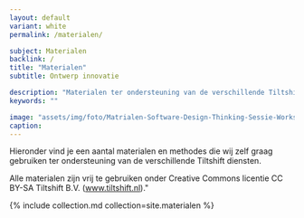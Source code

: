 ```yaml
---
layout: default
variant: white
permalink: /materialen/

subject: Materialen
backlink: /
title: "Materialen"
subtitle: Ontwerp innovatie

description: "Materialen ter ondersteuning van de verschillende Tiltshift diensten zijn vrij te gebruiken onder Creative Commons licentie CC BY-SA Tiltshift B.V."
keywords: ""

image: "assets/img/foto/Matrialen-Software-Design-Thinking-Sessie-Workshop.jpg"
caption: 
---
```

Hieronder vind je een aantal materialen en methodes die wij zelf graag gebruiken ter ondersteuning van de verschillende Tiltshift diensten.

Alle materialen zijn vrij te gebruiken onder Creative Commons licentie CC BY-SA Tiltshift B.V. (www.tiltshift.nl)."

{% include collection.md collection=site.materialen %}
